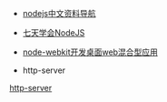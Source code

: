 * [nodejs中文资料导航](https://github.com/youyudehexie/node123)

* [七天学会NodeJS](http://nqdeng.github.io/7-days-nodejs/)

* [node-webkit开发桌面web混合型应用](http://damoqiongqiu.iteye.com/blog/2010720)

* http-server

[http-server](https://github.com/nodeapps/http-server.git)